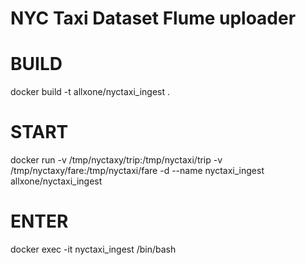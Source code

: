 # NYC Taxi Dataset Flume uploader

# BUILD
docker build -t allxone/nyctaxi_ingest .

# START
docker run -v /tmp/nyctaxy/trip:/tmp/nyctaxi/trip -v /tmp/nyctaxy/fare:/tmp/nyctaxi/fare -d --name nyctaxi_ingest allxone/nyctaxi_ingest

# ENTER
docker exec -it nyctaxi_ingest /bin/bash
